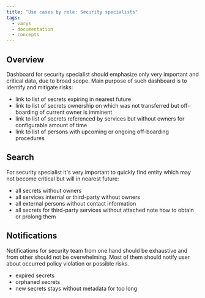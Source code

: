 ```yaml
---
title: "Use cases by role: Security specialists"
tags:
  - varys
  - documentation
  - concepts
---
```


## Overview

Dashboard for security specialist should emphasize only  very important and critical data, due to broad scope. Main purpose of such dashboard is to identify and mitigate risks:

* link to list of secrets expiring in nearest future
* link to list of secrets ownership on which was not transferred but off-boarding of current owner is imminent
* link to list of secrets referenced by services but without owners for configurable amount of time
* link to list of persons with upcoming or ongoing off-boarding procedures

## Search

For security specialist it's very important to quickly find entity which may not become critical but will in  nearest future:

* all secrets without owners
* all services internal or third-party without owners
* all external persons without contact information
* all secrets for third-party services without attached note how to obtain or prolong them

## Notifications

Notifications for security team from one hand should be exhaustive and from other should not be overwhelming. Most of them should notify user about occurred policy violation or possible risks.

* expired secrets
* orphaned secrets
* new secrets stays without metadata for too long
